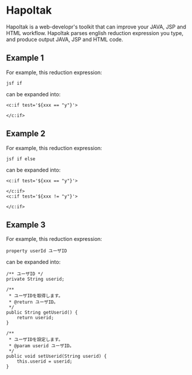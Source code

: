 # HapoItak

HapoItak is a web-developr's toolkit that can improve your JAVA, JSP and HTML workflow.
HapoItak parses english reduction expression you type, and produce output JAVA, JSP and HTML code.

## Example 1
For example, this reduction expression:

    jsf if

can be expanded into:

    <c:if test='${xxx == "y"}'>
    
    </c:if>

## Example 2
For example, this reduction expression:

    jsf if else

can be expanded into:

    <c:if test='${xxx == "y"}'>
    
    </c:if>
    <c:if test='${xxx != "y"}'>
    
    </c:if>

## Example 3
For example, this reduction expression:

    property userId ユーザID    

can be expanded into:

    /** ユーザID */
    private String userid;

    /**
     * ユーザIDを取得します。
     * @return ユーザID。
     */
    public String getUserid() {
    	return userid;
    }
    
    /**
     * ユーザIDを設定します。
     * @param userid ユーザID。
     */
    public void setUserid(String userid) {
    	this.userid = userid;
    }
